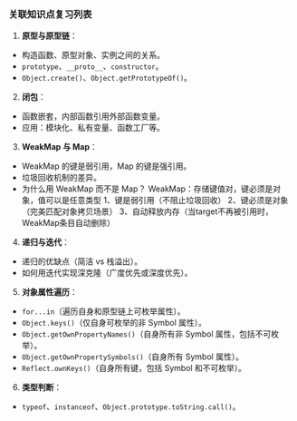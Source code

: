 ### 关联知识点复习列表

1. **原型与原型链**：
- 构造函数、原型对象、实例之间的关系。
- `prototype`、`__proto__`、`constructor`。
- `Object.create()`、`Object.getPrototypeOf()`。

2. **闭包**：

- 函数嵌套，内部函数引用外部函数变量。
- 应用：模块化、私有变量、函数工厂等。

3. **WeakMap 与 Map**：

- WeakMap 的键是弱引用，Map 的键是强引用。
- 垃圾回收机制的差异。
- 为什么用 WeakMap 而不是 Map？
  WeakMap：存储键值对，键必须是对象，值可以是任意类型
  1、键是弱引用（不阻止垃圾回收）
  2、键必须是对象（完美匹配对象拷贝场景）
  3、自动释放内存（当target不再被引用时，WeakMap条目自动删除）

4. **递归与迭代**：

- 递归的优缺点（简洁 vs 栈溢出）。
- 如何用迭代实现深克隆（广度优先或深度优先）。

5. **对象属性遍历**：

- `for...in`（遍历自身和原型链上可枚举属性）。
- `Object.keys()`（仅自身可枚举的非 Symbol 属性）。
- `Object.getOwnPropertyNames()`（自身所有非 Symbol 属性，包括不可枚举）。
- `Object.getOwnPropertySymbols()`（自身所有 Symbol 属性）。
- `Reflect.ownKeys()`（自身所有键，包括 Symbol 和不可枚举）。

6. **类型判断**：

- `typeof`、`instanceof`、`Object.prototype.toString.call()`。
